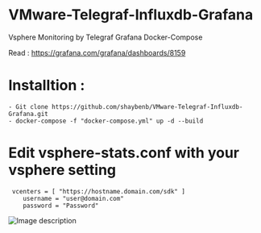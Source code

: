 # VMware-Telegraf-Influxdb-Grafana
Vsphere Monitoring by Telegraf Grafana Docker-Compose

Read :
https://grafana.com/grafana/dashboards/8159


# Installtion :

``` 
- Git clone https://github.com/shaybenb/VMware-Telegraf-Influxdb-Grafana.git
- docker-compose -f "docker-compose.yml" up -d --build

```

# Edit vsphere-stats.conf with your vsphere setting

``` 
 vcenters = [ "https://hostname.domain.com/sdk" ]
    username = "user@domain.com"
    password = "Password"

```
![Image description](https://www.jorgedelacruz.es/wp-content/uploads/2020/01/vsphere-grafana-summaries.png)

